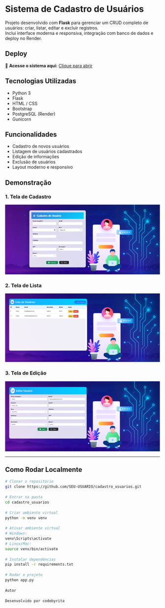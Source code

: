 # Sistema de Cadastro de Usuários

Projeto desenvolvido com **Flask** para gerenciar um CRUD completo de usuários: criar, listar, editar e excluir registros.  
Inclui interface moderna e responsiva, integração com banco de dados e deploy no Render.

## Deploy
🔗 **Acesse o sistema aqui:** [Clique para abrir](https://cadastro-usuarios-6srh.onrender.com)

## Tecnologias Utilizadas
- Python 3
- Flask
- HTML / CSS
- Bootstrap
- PostgreSQL (Render)
- Gunicorn

## Funcionalidades
- Cadastro de novos usuários
- Listagem de usuários cadastrados
- Edição de informações
- Exclusão de usuários
- Layout moderno e responsivo

## Demonstração

### 1. Tela de Cadastro
![Tela de Cadastro](docs/imagem1.png)

### 2. Tela de Lista
![Tela de Lista](docs/imagem2.png)

### 3. Tela de Edição
![Tela de Edição](docs/imagem3.png)

---

## Como Rodar Localmente

```bash
# Clonar o repositório
git clone https://github.com/SEU-USUARIO/cadastro_usuarios.git

# Entrar na pasta
cd cadastro_usuarios

# Criar ambiente virtual
python -m venv venv

# Ativar ambiente virtual
# Windows:
venv\Scripts\activate
# Linux/Mac:
source venv/bin/activate

# Instalar dependências
pip install -r requirements.txt

# Rodar o projeto
python app.py

Autor

Desenvolvido por codebyrita